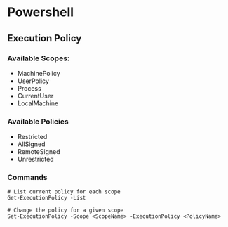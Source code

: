# Powershell

## Execution Policy

### Available Scopes:

- MachinePolicy
- UserPolicy
- Process
- CurrentUser
- LocalMachine

### Available Policies

- Restricted
- AllSigned
- RemoteSigned
- Unrestricted

### Commands

```
# List current policy for each scope
Get-ExecutionPolicy -List

# Change the policy for a given scope
Set-ExecutionPolicy -Scope <ScopeName> -ExecutionPolicy <PolicyName>
```
